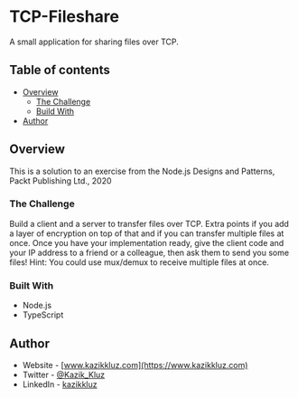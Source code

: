 # TCP-Fileshare

A small application for sharing files over TCP.

## Table of contents

- [Overview](#overview)
  - [The Challenge](#the-challenge)
  - [Build With](#build-with)
- [Author](#author)

## Overview

This is a solution to an exercise from the Node.js Designs and Patterns, Packt Publishing Ltd., 2020

### The Challenge

Build a client and a server to transfer files over TCP.
Extra points if you add a layer of encryption on top of that and if you can
transfer multiple files at once. Once you have your implementation ready,
give the client code and your IP address to a friend or a colleague, then ask
them to send you some files! Hint: You could use mux/demux to receive
multiple files at once.

### Built With

- Node.js
- TypeScript

## Author

- Website - [www.kazikkluz.com](https://www.kazikkluz.com)
- Twitter - [@Kazik_Kluz](https://www.twitter.com/Kazik_Kluz)
- LinkedIn - [kazikkluz](https://www.linkedin.com/in/kazikkluz/)
